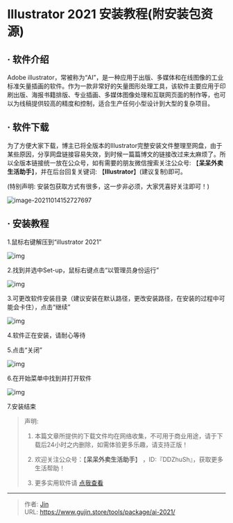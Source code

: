# Illustrator 2021 安装教程(附安装包资源)


## · 软件介绍
Adobe illustrator，常被称为“AI”，是一种应用于出版、多媒体和在线图像的工业标准矢量插画的软件。作为一款非常好的矢量图形处理工具，该软件主要应用于印刷出版、海报书籍排版、专业插画、多媒体图像处理和互联网页面的制作等，也可以为线稿提供较高的精度和控制，适合生产任何小型设计到大型的复杂项目。

## · 软件下载
为了方便大家下载，博主已将全版本的Illustrator完整安装文件整理至网盘，由于某些原因，分享网盘链接容易失效，到时候一篇篇博文的链接改过来太麻烦了。所以全版本链接统一放在公众号，如有需要的朋友微信搜索关注公众号: 【**呆呆外卖生活助手**】，并在后台回复关键词: 【**Illustrator**】(建议复制)即可。

(特别声明: 安装包获取方式有很多，这一步非必须，大家凭喜好关注即可！)

![image-20211014152727697](https://img.gujin.store/img/image-20211014152727697.png)

## · 安装教程

1.鼠标右键解压到“illustrator 2021”

![img](https://img.gujin.store/img/v2-a83628882e7cbcd4ba73bce9ab8335d1_720w.png)

2.找到并选中Set-up，鼠标右键点击“以管理员身份运行”

![img](https://img.gujin.store/img/v2-270d2e375b6af6d59ad06fc287bf60d9_720w.png)

3.可更改软件安装目录（建议安装在默认路径，更改安装路径，在安装的过程中可能会卡住），点击“继续”

![img](https://img.gujin.store/img/v2-37e6d746f6e854dff691788af63042df_720w.png)

4.软件正在安装，请耐心等待

5.点击“关闭”

![img](https://img.gujin.store/img/v2-2012a8893297e9e27f4178b25e59f782_720w.png)

6.在开始菜单中找到并打开软件

![img](https://img.gujin.store/img/v2-e5e83e4a3e27d8f05cb27e8a8f62809e_720w.png)

7.安装结束




> 声明: 
>
> 1. 本篇文章所提供的下载文件均在网络收集，不可用于商业用途，请于下载后24小时之内删除，如需体验更多乐趣，请支持正版！
>
> 2. 欢迎关注公众号：【**呆呆外卖生活助手**】 ，ID:『DDZhuSh』，获取更多生活帮助！
>
> 3. 更多实用软件请  [点我查看](/tools)


---

> 作者: [Jin](https://img.gujin.store/img/favicon.ico)  
> URL: https://www.gujin.store/tools/package/ai-2021/  

